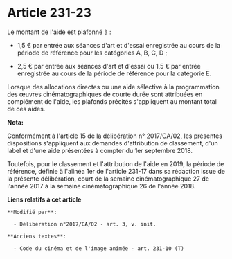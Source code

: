 # Article 231-23

Le montant de l'aide est plafonné à :

- 1,5 € par entrée aux séances d'art et d'essai enregistrée au cours de la période de référence pour les catégories A, B, C,
D ;

- 2,5 € par entrée aux séances d'art et d'essai ou 1,5 € par entrée enregistrée au cours de la période de référence pour la
catégorie E.

Lorsque des allocations directes ou une aide sélective à la programmation des œuvres cinématographiques de courte durée sont
attribuées en complément de l'aide, les plafonds précités s'appliquent au montant total de ces aides.

**Nota:**

Conformément à l'article 15 de la délibération n° 2017/CA/02, les présentes dispositions s'appliquent aux demandes
d'attribution de classement, d'un label et d'une aide présentées à compter du 1er septembre 2018.

Toutefois, pour le classement et l'attribution de l'aide en 2019, la période de référence, définie à l'alinéa 1er de
l'article 231-17 dans sa rédaction issue de la présente délibération, court de la semaine cinématographique 27 de l'année
2017 à la semaine cinématographique 26 de l'année 2018.

**Liens relatifs à cet article**

	**Modifié par**:

	  - Délibération n°2017/CA/02 - art. 3, v. init.

	**Anciens textes**:

	  - Code du cinéma et de l'image animée - art. 231-10 (T)
